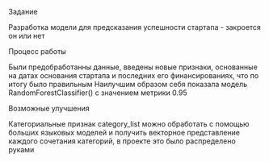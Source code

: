 Задание 

Разработка модели для предсказания успешности стартапа - закроется он или нет

Процесс работы

Были предобработанны данные, введены новые признаки, основанные на датах основания стартапа и последних его финансированиях, что по итогу было правильным
Наилучшим образом себя показала модель RandomForestClassifier() с значением метрики 0.95

Возможные улучшения 

Категориальные признак category_list можно обработать с помощью больших языковых моделей и получить векторное представление каждого сочетания категорий,
в проекте это было распределено руками 
